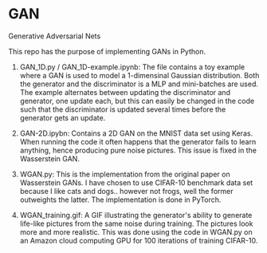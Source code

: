 # GAN
Generative Adversarial Nets

This repo has the purpose of implementing GANs in Python.

1) GAN_1D.py / GAN_1D-example.ipynb:
The file contains a toy example where a GAN is used to model a 1-dimensinal Gaussian distribution.
Both the generator and the discriminator is a MLP and mini-batches are used. The example alternates between updating the discriminator and generator, one update each, but this can easily be changed in the code such that the discriminator is updated several times before the generator gets an update.

2) GAN-2D.ipybn:
Contains a 2D GAN on the MNIST data set using Keras. When running the code it often happens that the generator fails to learn anything, hence producing pure noise pictures. This issue is fixed in the Wasserstein GAN.

3) WGAN.py:
This is the implementation from the original paper on Wasserstein GANs. I have chosen to use CIFAR-10 benchmark data set because I like cats and dogs.. however not frogs, well the former outweights the latter. 
The implementation is done in PyTorch.

4) WGAN_training.gif:
A GIF illustrating the generator's ability to generate life-like pictures from the same noise during training. The pictures look more and more realistic. This was done using the code in WGAN.py on an Amazon cloud computing GPU for 100 iterations of training CIFAR-10.
